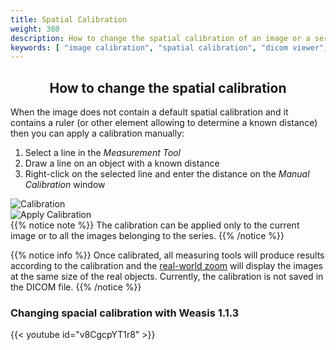 ```yaml
---
title: Spatial Calibration
weight: 380
description: How to change the spatial calibration of an image or a series
keywords: [ "image calibration", "spatial calibration", "dicom viewer", "free dicom viewer", "open source dicom viewer", "weasis dicom viewer",  "multi-platform dicom viewer", "dicom", "pacs", "pacs viewer" ]
---
```


## <center>How to change the spatial calibration</center>

When the image does not contain a default spatial calibration and it contains a ruler (or other element allowing to determine a known distance) then you can apply a calibration manually:

1. Select a line in the *Measurement Tool*
2. Draw a line on an object with a known distance
3. Right-click on the selected line and enter the distance on the *Manual Calibration* window

![Calibration](/tuto/spatial-calibration.jpg?classes=shadow&width=700px)
<br>
![Apply Calibration](/tuto/apply-calibration.png?classes=shadow)
<br>
{{% notice note %}}
The calibration can be applied only to the current image or to all the images belonging to the series.
{{% /notice %}}

{{% notice info %}}
Once calibrated, all measuring tools will produce results according to the calibration and the [real-world zoom](../zoom/#real-world-zoom) will display the images at the same size of the real objects. Currently, the calibration is not saved in the DICOM file.
{{% /notice %}}

### Changing spacial calibration with Weasis 1.1.3
{{< youtube id="v8CgcpYT1r8" >}}
